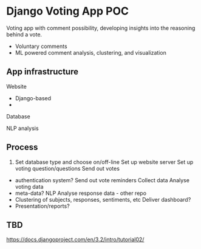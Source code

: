 # Django Voting App POC

Voting app with comment possibility, developing insights into the reasoning behind a vote.
- Voluntary comments
- ML powered comment analysis, clustering, and visualization

## App infrastructure

Website
- Django-based
- 

Database

NLP analysis


## Process
1. Set database type and choose on/off-line
Set up website server
Set up voting question/questions
Send out votes
- authentication system?
Send out vote reminders
Collect data
Analyse voting data
- meta-data?
NLP Analyse response data - other repo
- Clustering of subjects, responses, sentiments, etc
Deliver dashboard?
- Presentation/reports?

## TBD
https://docs.djangoproject.com/en/3.2/intro/tutorial02/